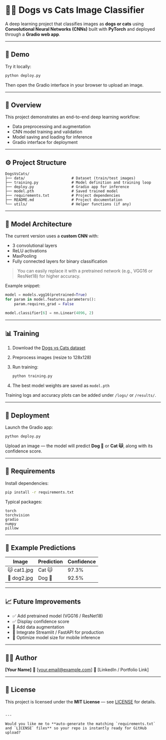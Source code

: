 # 🐶🐱 Dogs vs Cats Image Classifier

A deep learning project that classifies images as **dogs or cats** using **Convolutional Neural Networks (CNNs)** built with **PyTorch** and deployed through a **Gradio web app**.

---

## 📸 Demo
Try it locally:
```bash
python deploy.py
````

Then open the Gradio interface in your browser to upload an image.

---

## 🧠 Overview

This project demonstrates an end-to-end deep learning workflow:

* Data preprocessing and augmentation
* CNN model training and validation
* Model saving and loading for inference
* Gradio interface for deployment

---

## ⚙️ Project Structure

```
DogsVsCats/
├── data/                     # Dataset (train/test images)
├── training.py               # Model definition and training loop
├── deploy.py                 # Gradio app for inference
├── model.pth                 # Saved trained model
├── requirements.txt          # Project dependencies
├── README.md                 # Project documentation
└── utils/                    # Helper functions (if any)
```

---

## 🧩 Model Architecture

The current version uses a **custom CNN** with:

* 3 convolutional layers
* ReLU activations
* MaxPooling
* Fully connected layers for binary classification

> You can easily replace it with a pretrained network (e.g., VGG16 or ResNet18) for higher accuracy.

Example snippet:

```python
model = models.vgg16(pretrained=True)
for param in model.features.parameters():
    param.requires_grad = False

model.classifier[6] = nn.Linear(4096, 2)
```

---

## 📊 Training

1. Download the [Dogs vs Cats dataset](https://www.kaggle.com/c/dogs-vs-cats/data)
2. Preprocess images (resize to 128x128)
3. Run training:

   ```bash
   python training.py
   ```
4. The best model weights are saved as `model.pth`

Training logs and accuracy plots can be added under `/logs/` or `/results/`.

---

## 🚀 Deployment

Launch the Gradio app:

```bash
python deploy.py
```

Upload an image — the model will predict **Dog 🐶** or **Cat 🐱**, along with its confidence score.

---

## 🧾 Requirements

Install dependencies:

```bash
pip install -r requirements.txt
```

Typical packages:

```
torch
torchvision
gradio
numpy
pillow
```

---

## 🧪 Example Predictions

| Image       | Prediction | Confidence |
| ----------- | ---------- | ---------- |
| 🐱 cat1.jpg | Cat 🐱     | 97.3%      |
| 🐶 dog2.jpg | Dog 🐶     | 92.5%      |

---

## 📈 Future Improvements

* ✅ Add pretrained model (VGG16 / ResNet18)
* ✅ Display confidence score
* 🔲 Add data augmentation
* 🔲 Integrate Streamlit / FastAPI for production
* 🔲 Optimize model size for mobile inference

---

## 🧑‍💻 Author

**[Your Name]**
📧 [[your.email@example.com](mailto:your.email@example.com)]
💼 [LinkedIn / Portfolio Link]

---

## 📜 License

This project is licensed under the **MIT License** — see [LICENSE](LICENSE) for details.

```

---

Would you like me to **auto-generate the matching `requirements.txt` and `LICENSE` files** so your repo is instantly ready for GitHub upload?
```
